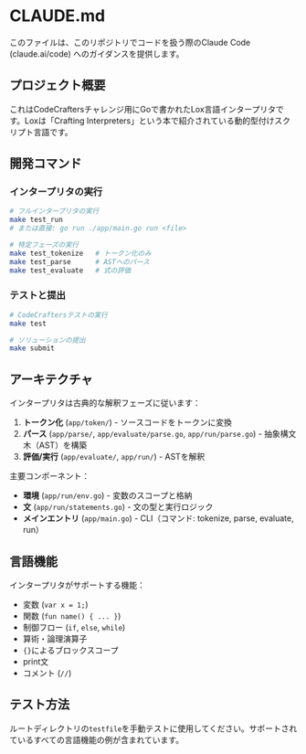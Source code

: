 # CLAUDE.md

このファイルは、このリポジトリでコードを扱う際のClaude Code (claude.ai/code) へのガイダンスを提供します。

## プロジェクト概要

これはCodeCraftersチャレンジ用にGoで書かれたLox言語インタープリタです。Loxは「Crafting Interpreters」という本で紹介されている動的型付けスクリプト言語です。

## 開発コマンド

### インタープリタの実行
```bash
# フルインタープリタの実行
make test_run
# または直接: go run ./app/main.go run <file>

# 特定フェーズの実行
make test_tokenize   # トークン化のみ
make test_parse      # ASTへのパース
make test_evaluate   # 式の評価
```

### テストと提出
```bash
# CodeCraftersテストの実行
make test

# ソリューションの提出
make submit
```

## アーキテクチャ

インタープリタは古典的な解釈フェーズに従います：

1. **トークン化** (`app/token/`) - ソースコードをトークンに変換
2. **パース** (`app/parse/`, `app/evaluate/parse.go`, `app/run/parse.go`) - 抽象構文木（AST）を構築
3. **評価/実行** (`app/evaluate/`, `app/run/`) - ASTを解釈

主要コンポーネント：
- **環境** (`app/run/env.go`) - 変数のスコープと格納
- **文** (`app/run/statements.go`) - 文の型と実行ロジック
- **メインエントリ** (`app/main.go`) - CLI（コマンド: tokenize, parse, evaluate, run）

## 言語機能

インタープリタがサポートする機能：
- 変数 (`var x = 1;`)
- 関数 (`fun name() { ... }`)
- 制御フロー (`if`, `else`, `while`)
- 算術・論理演算子
- `{}`によるブロックスコープ
- print文
- コメント (`//`)

## テスト方法

ルートディレクトリの`testfile`を手動テストに使用してください。サポートされているすべての言語機能の例が含まれています。